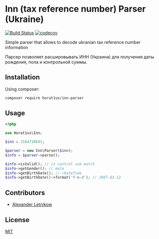 # Inn (tax reference number) Parser (Ukraine)

[![Build Status](https://travis-ci.org/Horat1us/inn-parser.svg?branch=master)](https://travis-ci.org/Horat1us/inn-parser)
[![codecov](https://codecov.io/gh/horat1us/inn-parser/branch/master/graph/badge.svg)](https://codecov.io/gh/horat1us/inn-parser)

Simple parser that allows to decode ukranian tax reference number information

Парсер позволяет расшировывать ИНН (Украина) для получения даты рождения, пола и контрольной суммы.

## Installation
Using composer:
```bash
composer require horat1us/inn-parser
```

## Usage

```php
<?php

use Horat1us\Inn;

$inn = 3184710691;

$parser = new Inn\Parser($inn);
$info = $parser->parse();

$info->isValid(); // is control sum match
$info->getGender(); // male
$info->getBirthDate(); // \DateTime
$info->getBirthDate()->format('Y-m-d'); // 1987-03-12
```

## Contributors
- [Alexander Letnikow](mailto:reclamme@gmail.com)

## License
[MIT](./LICENSE)
